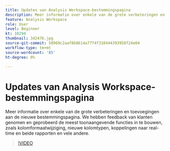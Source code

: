 ```yaml
---
title: Updates van Analysis Workspace-bestemmingspagina
description: Meer informatie over enkele van de grote verbeteringen en toevoegingen aan de nieuwe bestemmingspagina. We hebben feedback van uw klanten genomen en geprobeerd de meest opvallende beschrijving in te voegen... (Beschrijvingen moeten tussen 60 en 160 tekens lang zijn)
feature: Analysis Workspace
role: User
level: Beginner
kt: 10294
thumbnail: 342476.jpg
source-git-commit: 58969c2aaf8b8614a77f4f310444393958f24e04
workflow-type: tm+mt
source-wordcount: '85'
ht-degree: 0%

---
```



# Updates van Analysis Workspace-bestemmingspagina

Meer informatie over enkele van de grote verbeteringen en toevoegingen aan de nieuwe bestemmingspagina. We hebben feedback van klanten genomen en geprobeerd de meest toonaangevende functies in te bouwen, zoals kolomformaatwijziging, nieuwe kolomtypen, koppelingen naar real-time en beide rapporten en vele andere.

>[!VIDEO](https://video.tv.adobe.com/v/342476/?quality=12&learn=on)
